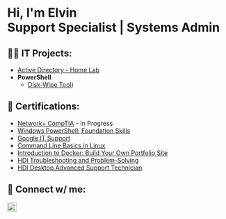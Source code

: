 <h1>Hi, I'm Elvin <br/> Support Specialist </a> | Systems Admin </a></h1>

<h2>👨‍💻 IT Projects:</h2>

- [Active Directory - Home Lab](https://github.com/emckrieth/LABURL)
- <b>PowerShell</b>
  - [Disk-Wipe Tool](https://github.com/emckrieth/DiskWipe))

<h2>📄 Certifications:</h2>

  - [Network+ CompTIA]() - In Progress
  - [Windows PowerShell: Foundation Skills](https://urldefense.com/v3/__https://workshopplus.eventbuilder.com/event/76200/certificate__;!!JYRgswAx!pfdxcVGJdfZ39UZidq4vq5m09anb7D_NXVBBO5MbJ_zhTqtIuTXDzmXMnLTuo-ReQPV8bPpFO2zst1NrBYBdYlbT$)
  - [Google IT Support](https://www.coursera.org/account/accomplishments/professional-cert/8AVZHZ6ADWS3?utm_source=link&utm_medium=certificate&utm_content=cert_image&utm_campaign=sharing_cta&utm_product=prof)
  - [Command Line Basics in Linux](https://www.coursera.org/account/accomplishments/verify/FMDKLW6AY3KH?utm_source=link&utm_medium=certificate&utm_content=cert_image&utm_campaign=sharing_cta&utm_product=project)
  - [Introduction to Docker: Build Your Own Portfolio Site](https://www.coursera.org/account/accomplishments/verify/GY8FZ222UFLA?utm_source=link&utm_medium=certificate&utm_content=cert_image&utm_campaign=sharing_cta&utm_product=project)
  - [HDI Troubleshooting and Problem-Solving](https://hdi-icmi.docebosaas.com/lms/index.php?r=myActivities/downloadCertificate&course_id=15&id_user=33192)
  - [HDI Desktop Advanced Support Technician](https://hdi-icmi.docebosaas.com/lms/index.php?r=myActivities/downloadCertificate&course_id=5&id_user=33192)

<h2>🤳 Connect w/ me:</h2>

[<img align="left" alt="ElvinMckrieth | LinkedIn" width="22px" src="https://cdn.jsdelivr.net/npm/simple-icons@v3/icons/linkedin.svg" />][linkedin]

[linkedin]: https://www.linkedin.com/in/emckrieth/

<!--
**emckrieth/emckrieth1** is a ✨ _special_ ✨ repository because its `README.md` (this file) appears on your GitHub profile.

Here are some ideas to get me started:

- 🔭 I’m currently working on ...
- 🌱 I’m currently learning ...
- 👯 I’m looking to collaborate on ...
- 🤔 I’m looking for help with ...
- 💬 Ask me about ...
- 📫 How to reach me: ...
- 😄 Pronouns: ...
- ⚡ Fun fact: ...
-->
